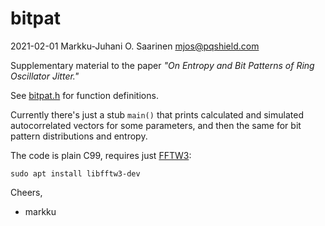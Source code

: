 # bitpat

2021-02-01	Markku-Juhani O. Saarinen  <mjos@pqshield.com>

Supplementary material to the paper
*"On Entropy and Bit Patterns of Ring Oscillator Jitter."*

See [bitpat.h](bitpat.h) for function definitions.

Currently there's just a stub `main()` that prints 
calculated and simulated autocorrelated vectors for
some parameters, and then the same for bit pattern
distributions and entropy.

The code is plain C99, requires just [FFTW3](http://www.fftw.org):
```
sudo apt install libfftw3-dev
```

Cheers,
- markku
